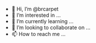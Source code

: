 - 👋 Hi, I’m @brcarpet
- 👀 I’m interested in ...
- 🌱 I’m currently learning ...
- 💞️ I’m looking to collaborate on ...
- 📫 How to reach me ...

<!---
brcarpet/brcarpet is a ✨ special ✨ repository because its `README.md` (this file) appears on your GitHub profile.
You can click the Preview link to take a look at your changes.
--->
